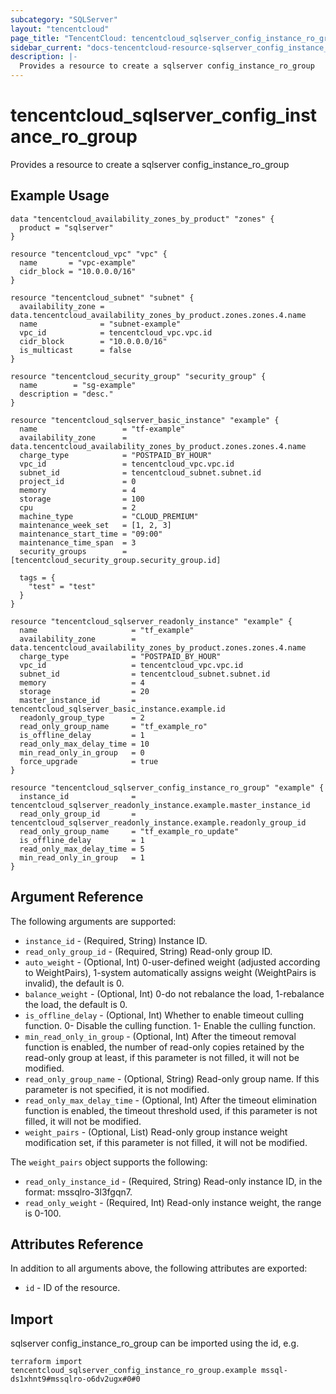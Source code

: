 ```yaml
---
subcategory: "SQLServer"
layout: "tencentcloud"
page_title: "TencentCloud: tencentcloud_sqlserver_config_instance_ro_group"
sidebar_current: "docs-tencentcloud-resource-sqlserver_config_instance_ro_group"
description: |-
  Provides a resource to create a sqlserver config_instance_ro_group
---
```


# tencentcloud_sqlserver_config_instance_ro_group

Provides a resource to create a sqlserver config_instance_ro_group

## Example Usage

```hcl
data "tencentcloud_availability_zones_by_product" "zones" {
  product = "sqlserver"
}

resource "tencentcloud_vpc" "vpc" {
  name       = "vpc-example"
  cidr_block = "10.0.0.0/16"
}

resource "tencentcloud_subnet" "subnet" {
  availability_zone = data.tencentcloud_availability_zones_by_product.zones.zones.4.name
  name              = "subnet-example"
  vpc_id            = tencentcloud_vpc.vpc.id
  cidr_block        = "10.0.0.0/16"
  is_multicast      = false
}

resource "tencentcloud_security_group" "security_group" {
  name        = "sg-example"
  description = "desc."
}

resource "tencentcloud_sqlserver_basic_instance" "example" {
  name                   = "tf-example"
  availability_zone      = data.tencentcloud_availability_zones_by_product.zones.zones.4.name
  charge_type            = "POSTPAID_BY_HOUR"
  vpc_id                 = tencentcloud_vpc.vpc.id
  subnet_id              = tencentcloud_subnet.subnet.id
  project_id             = 0
  memory                 = 4
  storage                = 100
  cpu                    = 2
  machine_type           = "CLOUD_PREMIUM"
  maintenance_week_set   = [1, 2, 3]
  maintenance_start_time = "09:00"
  maintenance_time_span  = 3
  security_groups        = [tencentcloud_security_group.security_group.id]

  tags = {
    "test" = "test"
  }
}

resource "tencentcloud_sqlserver_readonly_instance" "example" {
  name                     = "tf_example"
  availability_zone        = data.tencentcloud_availability_zones_by_product.zones.zones.4.name
  charge_type              = "POSTPAID_BY_HOUR"
  vpc_id                   = tencentcloud_vpc.vpc.id
  subnet_id                = tencentcloud_subnet.subnet.id
  memory                   = 4
  storage                  = 20
  master_instance_id       = tencentcloud_sqlserver_basic_instance.example.id
  readonly_group_type      = 2
  read_only_group_name     = "tf_example_ro"
  is_offline_delay         = 1
  read_only_max_delay_time = 10
  min_read_only_in_group   = 0
  force_upgrade            = true
}

resource "tencentcloud_sqlserver_config_instance_ro_group" "example" {
  instance_id              = tencentcloud_sqlserver_readonly_instance.example.master_instance_id
  read_only_group_id       = tencentcloud_sqlserver_readonly_instance.example.readonly_group_id
  read_only_group_name     = "tf_example_ro_update"
  is_offline_delay         = 1
  read_only_max_delay_time = 5
  min_read_only_in_group   = 1
}
```

## Argument Reference

The following arguments are supported:

* `instance_id` - (Required, String) Instance ID.
* `read_only_group_id` - (Required, String) Read-only group ID.
* `auto_weight` - (Optional, Int) 0-user-defined weight (adjusted according to WeightPairs), 1-system automatically assigns weight (WeightPairs is invalid), the default is 0.
* `balance_weight` - (Optional, Int) 0-do not rebalance the load, 1-rebalance the load, the default is 0.
* `is_offline_delay` - (Optional, Int) Whether to enable timeout culling function. 0- Disable the culling function. 1- Enable the culling function.
* `min_read_only_in_group` - (Optional, Int) After the timeout removal function is enabled, the number of read-only copies retained by the read-only group at least, if this parameter is not filled, it will not be modified.
* `read_only_group_name` - (Optional, String) Read-only group name. If this parameter is not specified, it is not modified.
* `read_only_max_delay_time` - (Optional, Int) After the timeout elimination function is enabled, the timeout threshold used, if this parameter is not filled, it will not be modified.
* `weight_pairs` - (Optional, List) Read-only group instance weight modification set, if this parameter is not filled, it will not be modified.

The `weight_pairs` object supports the following:

* `read_only_instance_id` - (Required, String) Read-only instance ID, in the format: mssqlro-3l3fgqn7.
* `read_only_weight` - (Required, Int) Read-only instance weight, the range is 0-100.

## Attributes Reference

In addition to all arguments above, the following attributes are exported:

* `id` - ID of the resource.




## Import

sqlserver config_instance_ro_group can be imported using the id, e.g.

```
terraform import tencentcloud_sqlserver_config_instance_ro_group.example mssql-ds1xhnt9#mssqlro-o6dv2ugx#0#0
```

